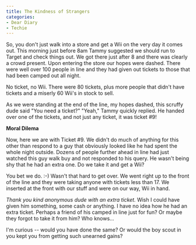 ```yaml
---
title: The Kindness of Strangers
categories:
- Dear Diary
- Techie
---
```


So, you don't just walk into a store and get a Wii on the very day it comes out. This morning just before 8am Tammy suggested we should run to Target and check things out. We got there just after 8 and there was clearly a crowd present. Upon entering the store our hopes were dashed. There were well over 100 people in line and they had given out tickets to those that had been camped out all night.

No ticket, no Wii. There were 80 tickets, plus more people that didn't have tickets and a miserly 60 Wii's in stock to sell.

As we were standing at the end of the line, my hopes dashed, this scruffy dude said "You need a ticket?" "Yeah," Tammy quickly replied. He handed over one of the tickets, and not just any ticket, it was ticket #9!

**Moral Dilema**

Now, here we are with Ticket #9. We didn't do much of anything for this other than respond to a guy that obviously looked like he had spent the whole night outside. Dozens of people further ahead in line had just watched this guy walk buy and not responded to his query. He wasn't being shy that he had an extra one. Do we take it and get a Wii?

You bet we do. :-) Wasn't that hard to get over. We went right up to the front of the line and they were taking anyone with tickets less than 17. We inserted at the front with our stuff and were on our way, Wii in hand.

_Thank you kind anonymous dude with an extra ticket._ Wish I could have given him something, some cash or anything. I have no idea how he had an extra ticket. Perhaps a friend of his camped in line just for fun? Or maybe they forgot to take it from him? Who knows...

I'm curious -- would you have done the same? Or would the boy scout in you kept you from getting such unearned gains?
